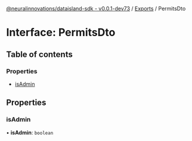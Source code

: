 [@neuralinnovations/dataisland-sdk - v0.0.1-dev73](../../README.md) / [Exports](../modules.md) / PermitsDto

# Interface: PermitsDto

## Table of contents

### Properties

- [isAdmin](PermitsDto.md#isadmin)

## Properties

### isAdmin

• **isAdmin**: `boolean`
